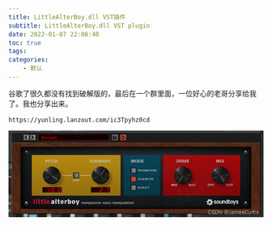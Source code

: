 ```yaml
---
title: LittleAlterBoy.dll VST插件
subtitle: LittleAlterBoy.dll VST plugin
date: 2022-01-07 22:08:40
toc: true
tags: 
categories: 
    - 默认
---
```



谷歌了很久都没有找到破解版的，最后在一个群里面，一位好心的老哥分享给我了。我也分享出来。

```
https://yunling.lanzout.com/ic3Tpyhz0cd
```


![img](https://raw.githubusercontent.com/james-curtis/blog-img/img/img/0e03b184ed3f46d587917e3f83af60f7.png)
